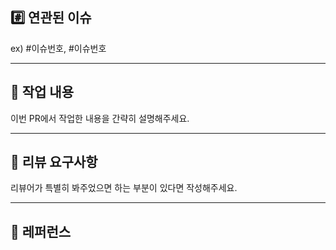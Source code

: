 ## #️⃣ 연관된 이슈
ex) #이슈번호, #이슈번호

---
## 📝 작업 내용
이번 PR에서 작업한 내용을 간략히 설명해주세요.

---
## 💬 리뷰 요구사항
리뷰어가 특별히 봐주었으면 하는 부분이 있다면 작성해주세요.

---
## 🔗 레퍼런스
